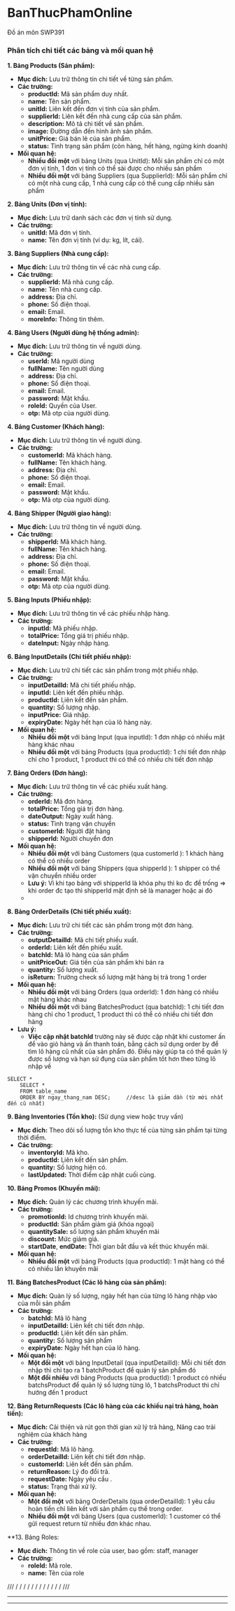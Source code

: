 # BanThucPhamOnline
Đồ án môn SWP391

### Phân tích chi tiết các bảng và mối quan hệ

**1. Bảng Products (Sản phẩm):**
   * **Mục đích:** Lưu trữ thông tin chi tiết về từng sản phẩm.
   * **Các trường:**
     * **productId:** Mã sản phẩm duy nhất.
     * **name:** Tên sản phẩm.
     * **unitId:** Liên kết đến đơn vị tính của sản phẩm.
     * **supplierId:** Liên kết đến nhà cung cấp của sản phẩm.
     * **description:** Mô tả chi tiết về sản phẩm.
     * **image:** Đường dẫn đến hình ảnh sản phẩm.
     * **unitPrice:** Giá bán lẻ của sản phẩm.
     * **status:** Tình trạng sản phẩm (còn hàng, hết hàng, ngừng kinh doanh)
   * **Mối quan hệ:**
     * **Nhiều đối một** với bảng Units (qua UnitId): Mỗi sản phẩm chỉ có một đơn vị tính, 1 đơn vị tính có thể sài được cho nhiều sản phẩm
     * **Nhiều đối một** với bảng Suppliers (qua SupplierId): Mỗi sản phẩm chỉ có một nhà cung cấp, 1 nhà cung cấp có thể cung cấp nhiều sản phẩm

**2. Bảng Units (Đơn vị tính):**
   * **Mục đích:** Lưu trữ danh sách các đơn vị tính sử dụng.
   * **Các trường:**
     * **unitId:** Mã đơn vị tính.
     * **name:** Tên đơn vị tính (ví dụ: kg, lít, cái).

**3. Bảng Suppliers (Nhà cung cấp):**
   * **Mục đích:** Lưu trữ thông tin về các nhà cung cấp.
   * **Các trường:**
     * **supplierId:** Mã nhà cung cấp.
     * **name:** Tên nhà cung cấp.
     * **address:** Địa chỉ.
     * **phone:** Số điện thoại.
     * **email:** Email.
     * **moreInfo:** Thông tin thêm.

**4. Bảng Users (Người dùng hệ thống admin):**
   * **Mục đích:** Lưu trữ thông tin về người dùng.
   * **Các trường:**
     * **userId:** Mã người dùng
     * **fullName:** Tên người dùng
     * **address:** Địa chỉ.
     * **phone:** Số điện thoại.
     * **email:** Email.
     * **password:** Mật khẩu.
     * **roleId:** Quyền của User.
     * **otp:** Mã otp của người dùng.

**4. Bảng Customer (Khách hàng):**
   * **Mục đích:** Lưu trữ thông tin về người dùng.
   * **Các trường:**
     * **customerId:** Mã khách hàng.
     * **fullName:** Tên khách hàng.
     * **address:** Địa chỉ.
     * **phone:** Số điện thoại.
     * **email:** Email.
     * **password:** Mật khẩu.
     * **otp:** Mã otp của người dùng.
       
**4. Bảng Shipper (Người giao hàng):**
   * **Mục đích:** Lưu trữ thông tin về người dùng.
   * **Các trường:**
     * **shipperId:** Mã khách hàng.
     * **fullName:** Tên khách hàng.
     * **address:** Địa chỉ.
     * **phone:** Số điện thoại.
     * **email:** Email.
     * **password:** Mật khẩu.
     * **otp:** Mã otp của người dùng.
       
**5. Bảng Inputs (Phiếu nhập):**
   * **Mục đích:** Lưu trữ thông tin về các phiếu nhập hàng.
   * **Các trường:**
     * **inputId:** Mã phiếu nhập.
     * **totalPrice:** Tổng giá trị phiếu nhập.
     * **dateInput:** Ngày nhập hàng.

**6. Bảng InputDetails (Chi tiết phiếu nhập):**
   * **Mục đích:** Lưu trữ chi tiết các sản phẩm trong một phiếu nhập.
   * **Các trường:**
     * **inputDetailId:** Mã chi tiết phiếu nhập.
     * **inputId:** Liên kết đến phiếu nhập.
     * **productId:** Liên kết đến sản phẩm.
     * **quantity:** Số lượng nhập.
     * **inputPrice:** Giá nhập.
     * **expiryDate:** Ngày hết hạn của lô hàng này.
   * **Mối quan hệ:**
     * **Nhiều đối một** với bảng Input (qua inputId): 1 đơn nhập có nhiều mặt hàng khác nhau
     * **Nhiều đối một** với bảng Products (qua productId): 1 chi tiết đơn nhập chỉ cho 1 product, 1 product thì có thể có nhiều chi tiết đơn nhập
       
**7. Bảng Orders (Đơn hàng):**
   * **Mục đích:** Lưu trữ thông tin về các phiếu xuất hàng.
   * **Các trường:**
     * **orderId:** Mã đơn hàng.
     * **totalPrice:** Tổng giá trị đơn hàng.
     * **dateOutput:** Ngày xuất hàng.
     * **status:** Tình trạng vận chuyển
     * **customerId:** Người đặt hàng       
     * **shipperId:** Người chuyển đơn      
   * **Mối quan hệ:**
     * **Nhiều đối một** với bảng Customers (qua customerId ): 1 khách hàng có thể có nhiều order
     * **Nhiều đối một** với bảng Shippers (qua shipperId ): 1 shipper có thể vận chuyển nhiều order
     * **Lưu ý:** Vì khi tạo bảng với shipperId là khóa phụ thì ko đc để trống => khi order đc tạo thì shipperId mặt định sẽ là manager hoặc ai đó
     * 
**8. Bảng OrderDetails (Chi tiết phiếu xuất):**
   * **Mục đích:** Lưu trữ chi tiết các sản phẩm trong một đơn hàng.
   * **Các trường:**
     * **outputDetailId:** Mã chi tiết phiếu xuất.
     * **orderId:** Liên kết đến phiếu xuất.
     * **batchId:** Mã lô hàng của sản phẩm
     * **unitPriceOut:** Giá tiền của sản phẩm khi bán ra
     * **quantity:** Số lượng xuất.
     * **isReturn:** Trường check số lượng mặt hàng bị trả trong 1 order
   * **Mối quan hệ:**
     * **Nhiều đối một** với bảng Orders (qua orderId): 1 đơn hàng có nhiều mặt hàng khác nhau
     * **Nhiều đối một** với bảng BatchesProduct (qua batchId): 1 chi tiết đơn hàng chỉ cho 1 product, 1 product thì có thể có nhiều chi tiết đơn hàng
   * **Lưu ý:**
     * **Việc cập nhật batchId** trường này sẽ được cập nhật khi customer ấn để vào giỏ hàng và ấn thanh toán, bằng cách sử dụng order by để tìm lô hàng cũ nhất của sản phẩm đó.
       Điều này giúp ta có thể quản lý được số lượng và hạn sử đụng của sản phẩm tốt hơn theo từng lô nhập về 
```
SELECT *  
    SELECT *  
    FROM table_name  
    ORDER BY ngay_thang_nam DESC;     //desc là giảm dần (từ mới nhất đến cũ nhất)
```


**9. Bảng Inventories (Tồn kho):** (Sử dụng view hoặc truy vấn)
   * **Mục đích:** Theo dõi số lượng tồn kho thực tế của từng sản phẩm tại từng thời điểm.
   * **Các trường:**
     * **inventoryId:** Mã kho.
     * **productId:** Liên kết đến sản phẩm.
     * **quantity:** Số lượng hiện có.
     * **lastUpdated:** Thời điểm cập nhật cuối cùng.

**10. Bảng Promos (Khuyến mãi):**
   * **Mục đích:** Quản lý các chương trình khuyến mãi.
   * **Các trường:**
     * **promotionId:** Id chương trình khuyến mãi.
     * **productId:** Sản phẩm giảm giá (khóa ngoại)
     * **quantitySale:** số lượng sản phẩm khuyến mãi
     * **discount:** Mức giảm giá.
     * **startDate**, **endDate:** Thời gian bắt đầu và kết thúc khuyến mãi.
   * **Mối quan hệ:**
     * **Nhiều đối một** với bảng Products (qua productId): 1 mặt hàng có thể có nhiều lần khuyến mãi
     
**11. Bảng BatchesProduct (Các lô hàng của sản phẩm):**
   * **Mục đích:** Quản lý số lượng, ngày hết hạn của từng lô hàng nhập vào của mỗi sản phẩm
   * **Các trường:**
     * **batchId:** Mã lô hàng
     * **inputDetailId:** Liên kết chi tiết đơn nhập.
     * **productId:** Liên kết đến sản phẩm.
     * **quantity:** Số lượng sản phẩm
     * **expiryDate:** Ngày hết hạn của lô hàng.
   * **Mối quan hệ:**
     * **Một đối một** với bảng InputDetail (qua inputDetailId): Mỗi chi tiết đơn nhập thì chỉ tạo ra 1 batchProduct để quản lý sản phẩm đó
     * **Một đối nhiều** với bảng Products (qua productId): 1 product có nhiều batchsProduct để quản lý số lượng từng lô, 1 batchsProduct thì chỉ hướng đến 1 product

**12. Bảng ReturnRequests (Các lô hàng của các khiếu nại trả hàng, hoàn tiền):**
   * **Mục đích:** Cải thiện và rút gọn thời gian xử lý trả hàng, Nâng cao trải nghiệm của khách hàng
   * **Các trường:**
     * **requestId:** Mã lô hàng.
     * **orderDetailId:** Liên kết chi tiết đơn nhập.
     * **customerId:** Liên kết đến sản phẩm.
     * **returnReason:** Lý đo đổi trả.
     * **requestDate:** Ngày yêu cầu .
     * **status:** Trạng thái xử lý.
   * **Mối quan hệ:**
     * **Một đối một** với bảng OrderDetails (qua orderDetailId): 1 yêu cầu hoàn tiền chỉ liên kết với sản phẩm cụ thể trong order.
     * **Nhiều đối một** với bảng Users (qua customerId): 1 customer có thể gửi request return từ nhiều đơn khác nhau.

**13. Bảng Roles:
   * **Mục đích:** Thông tin về role của user, bao gồm: staff, manager
   * **Các trường:**
     * **roleId:** Mã role.
     * **name:** Tên của role
  
///
/
/
/
/
/
/
/
/
/
/
/
/
///



***
***



